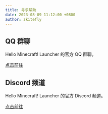 ```yaml
---
title: 寻求帮助
date: 2023-08-09 11:12:00 +0800
author: zkitefly
---
```


## QQ 群聊

Hello Minecraft! Launcher 的官方 QQ 群聊。

[点击前往][~/docs/groups]

## Discord 频道

Hello Minecraft! Launcher 的官方 Discord 频道。

[点击前往](https://discord.gg/jVvC7HfM6U)

<!--{% comment %}-->
[~/docs/groups]: /_docs/groups.md
<!--{% endcomment %}--{{'>'}}
[~/docs/groups]: {% link _docs/groups.md %}
<!---->
